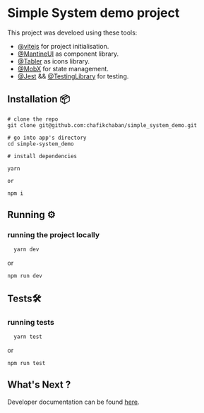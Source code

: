 # Simple System demo project

This project was develoed using these tools:

- [@vitejs](https://vitejs.dev/) for project initialisation. 
- [@MantineUI](https://mantine.dev/) as component library.
- [@Tabler](https://tabler.io/) as icons library.
- [@MobX](https://mobx.js.org/) for state management.
- [@Jest](https://jestjs.io/) && [@TestingLibrary](https://testing-library.com/) for testing.

## Installation 📦

```
# clone the repo
git clone git@github.com:chafikchaban/simple_system_demo.git

# go into app's directory
cd simple-system_demo

# install dependencies

yarn

or

npm i
```

## Running ⚙️

### running the project locally

```js
  yarn dev
```
or 

```
npm run dev
```

## Tests🛠️

### running tests

```js
  yarn test
```
or 

```
npm run test
```

## What's Next ?

Developer documentation can be found [here](./docs/dev-docs.md).
